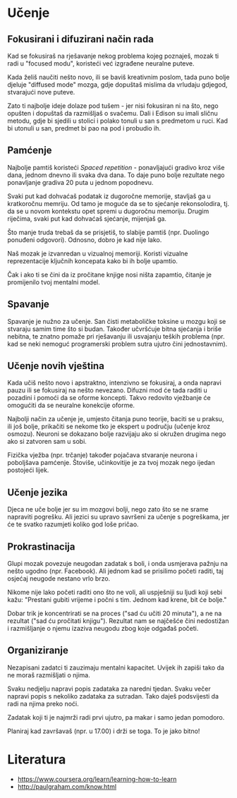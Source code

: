 # Učenje

## Fokusirani i difuzirani način rada

Kad se fokusiraš na rješavanje nekog problema kojeg poznaješ, mozak ti radi u "focused modu", koristeći već izgrađene neuralne puteve.

Kada želiš naučiti nešto novo, ili se baviš kreativnim poslom, tada puno bolje djeluje "diffused mode" mozga, gdje dopuštaš mislima da vrludaju gdjegod, stvarajući nove puteve.

Zato ti najbolje ideje dolaze pod tušem - jer nisi fokusiran ni na što, nego opušten i dopuštaš da razmišljaš o svačemu. Dali i Edison su imali sličnu metodu, gdje bi sjedili u stolici i polako tonuli u san s predmetom u ruci. Kad bi utonuli u san, predmet bi pao na pod i probudio ih.

## Pamćenje

Najbolje pamtiš koristeći *Spaced repetition* - ponavljajući gradivo kroz više dana, jednom dnevno ili svaka dva dana. To daje puno bolje rezultate nego ponavljanje gradiva 20 puta u jednom popodnevu.

Svaki put kad dohvaćaš podatak iz dugoročne memorije, stavljaš ga u kratkoročnu memriju. Od tamo je moguće da se to sjećanje rekonsolodira, tj. da se u novom kontekstu opet spremi u dugoročnu memoriju. Drugim riječima, svaki put kad dohvaćaš sjećanje, mijenjaš ga.

Što manje truda trebaš da se prisjetiš, to slabije pamtiš (npr. Duolingo ponuđeni odgovori). Odnosno, dobro je kad nije lako.

Naš mozak je izvanredan u vizualnoj memoriji. Koristi vizualne reprezentacije ključnih koncepata kako bi ih bolje upamtio.

Čak i ako ti se čini da iz pročitane knjige nosi ništa zapamtio, čitanje je promijenilo tvoj mentalni model.

## Spavanje

Spavanje je nužno za učenje. San čisti metaboličke toksine u mozgu koji se stvaraju samim time što si budan. Također učvršćuje bitna sjećanja i briše nebitna, te znatno pomaže pri rješavanju ili usvajanju teških problema (npr. kad se neki nemoguć programerski problem sutra ujutro čini jednostavnim).

## Učenje novih vještina

Kada učiš nešto novo i apstraktno, intenzivno se fokusiraj, a onda napravi pauzu ili se fokusiraj na nešto nevezano. Difuzni mod će tada raditi u pozadini i pomoći da se oforme koncepti. Takvo redovito vježbanje će omogućiti da se neuralne konekcije oforme.

Najbolji način za učenje je, umjesto čitanja puno teorije, baciti se u praksu, ili još bolje, prikačiti se nekome tko je ekspert u području (učenje kroz osmozu). Neuroni se dokazano bolje razvijaju ako si okružen drugima nego ako si zatvoren sam u sobi.

Fizička vježba (npr. trčanje) također pojačava stvaranje neurona i poboljšava pamćenje. Štoviše, učinkovitije je za tvoj mozak nego ijedan postojeći lijek.

## Učenje jezika

Djeca ne uče bolje jer su im mozgovi bolji, nego zato što se ne srame napraviti pogrešku. Ali jezici su upravo savršeni za učenje s pogreškama, jer će te svatko razumjeti koliko god loše pričao.

## Prokrastinacija

Glupi mozak povezuje neugodan zadatak s boli, i onda usmjerava pažnju na nešto ugodno (npr. Facebook). Ali jednom kad se prisilimo početi raditi, taj osjećaj neugode nestano vrlo brzo.

Nikome nije lako početi raditi ono što ne voli, ali uspješniji su ljudi koji sebi kažu: "Prestani gubiti vrijeme i počni s tim. Jednom kad krene, bit će bolje."

Dobar trik je koncentrirati se na proces ("sad ću učiti 20 minuta"), a ne na rezultat ("sad ću pročitati knjigu"). Rezultat nam se najčešće čini nedostižan i razmišljanje o njemu izaziva neugodu zbog koje odgađaš početi.

## Organiziranje

Nezapisani zadatci ti zauzimaju mentalni kapacitet. Uvijek ih zapiši tako da ne moraš razmišljati o njima.

Svaku nedjelju napravi popis zadataka za naredni tjedan.
Svaku večer napravi popis s nekoliko zadataka za sutradan. Tako daješ podsvijesti da radi na njima preko noći.

Zadatak koji ti je najmrži radi prvi ujutro, pa makar i samo jedan pomodoro.

Planiraj kad završavaš (npr. u 17.00) i drži se toga. To je jako bitno!

# Literatura

* https://www.coursera.org/learn/learning-how-to-learn
* http://paulgraham.com/know.html
